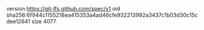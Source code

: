 version https://git-lfs.github.com/spec/v1
oid sha256:6f944c1155218ea415353a4ad46cfe932213992a3437c1b03d30c15cdee12641
size 4077
